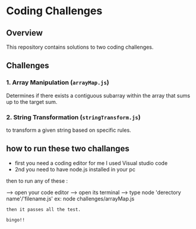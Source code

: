 # Coding Challenges

## Overview

This repository contains solutions to two coding challenges.

## Challenges

### 1. Array Manipulation (`arrayMap.js`)
Determines if there exists a contiguous subarray within the array that sums up to the target sum.

### 2. String Transformation (`stringTransform.js`)
to transform a given string based on specific rules.

## how to run these two challanges

* first you need a coding editor for me I used Visual studio code
* 2nd you need to have node.js installed in your pc 
 
 then to run any of these :

 --> open your code editor 
 --> open its terminal
 --> type node 'derectory name'/'filename.js'
        ex: node challenges/arrayMap.js

    then it passes all the test.

    bingo!!